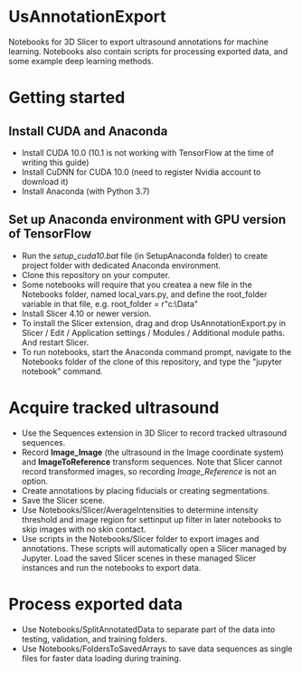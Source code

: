 # UsAnnotationExport
Notebooks for 3D Slicer  to export ultrasound annotations for machine learning.
Notebooks also contain scripts for processing exported data, and some example deep learning methods.

# Getting started
## Install CUDA and Anaconda
- Install CUDA 10.0 (10.1 is not working with TensorFlow at the time of writing this guide)
- Install CuDNN for CUDA 10.0 (need to register Nvidia account to download it)
- Install Anaconda (with Python 3.7)
## Set up Anaconda environment with GPU version of TensorFlow
- Run the *setup_cuda10.bat* file (in SetupAnaconda folder) to create project folder with dedicated Anaconda environment.
- Clone this repository on your computer.
- Some notebooks will require that you createa a new file in the Notebooks folder, named local_vars.py, and define the root_folder variable in that file, e.g. root_folder = r"c:\Data"
- Install Slicer 4.10 or newer version.
- To install the Slicer extension, drag and drop UsAnnotationExport.py in Slicer / Edit / Application settings / Modules / Additional module paths. And restart Slicer.
- To run notebooks, start the Anaconda command prompt, navigate to the Notebooks folder of the clone of this repository, and type the "jupyter notebook" command.

# Acquire tracked ultrasound
- Use the Sequences extension in 3D Slicer to record tracked ultrasound sequences.
- Record **Image_Image** (the ultrasound in the Image coordinate system) and **ImageToReference** transform sequences. Note that Slicer cannot record transformed images, so recording *Image_Reference* is not an option.
- Create annotations by placing fiducials or creating segmentations.
- Save the Slicer scene.
- Use Notebooks/Slicer/AverageIntensities to determine intensity threshold and image region for settinput up filter in later notebooks to skip images with no skin contact.
- Use scripts in the Notebooks/Slicer folder to export images and annotations. These scripts will automatically open a Slicer managed by Jupyter. Load the saved Slicer scenes in these managed Slicer instances and run the notebooks to export data.

# Process exported data
- Use Notebooks/SplitAnnotatedData to separate part of the data into testing, validation, and training folders.
- Use Notebooks/FoldersToSavedArrays to save data sequences as single files for faster data loading during training.
